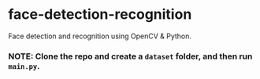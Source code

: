 # face-detection-recognition
Face detection and recognition using OpenCV &amp; Python.

### NOTE: Clone the repo and create a `dataset` folder, and then run `main.py`.

